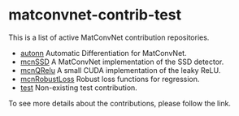 # matconvnet-contrib-test
This is a list of active MatConvNet contribution repositories.
* [autonn](https://github.com/vlfeat/autonn) Automatic Differentiation for MatConvNet.
* [mcnSSD](https://github.com/albanie/mcnSSD) A MatConvNet implementation of the SSD detector.
* [mcnQRelu](https://github.com/albanie/mcnQRelu) A small CUDA implementation of the leaky ReLU.
* [mcnRobustLoss](https://github.com/albanie/mcnRobustLoss) Robust loss functions for regression.
* [test](https://github.com/vlfeat/test) Non-existing test contribution.

To see more details about the contributions, please follow the link.
